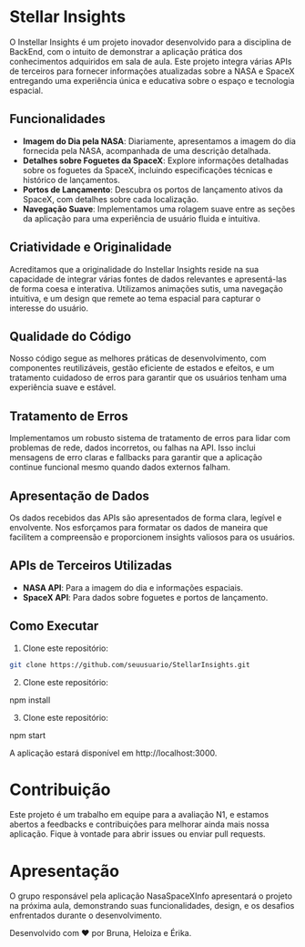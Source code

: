 # Stellar Insights

O Instellar Insights é um projeto inovador desenvolvido para a disciplina de BackEnd, com o intuito de demonstrar a aplicação prática dos conhecimentos adquiridos em sala de aula. Este projeto integra várias APIs de terceiros para fornecer informações atualizadas sobre a NASA e SpaceX entregando uma experiência única e educativa sobre o espaço e tecnologia espacial.

## Funcionalidades

- **Imagem do Dia pela NASA**: Diariamente, apresentamos a imagem do dia fornecida pela NASA, acompanhada de uma descrição detalhada.
- **Detalhes sobre Foguetes da SpaceX**: Explore informações detalhadas sobre os foguetes da SpaceX, incluindo especificações técnicas e histórico de lançamentos.
- **Portos de Lançamento**: Descubra os portos de lançamento ativos da SpaceX, com detalhes sobre cada localização.
- **Navegação Suave**: Implementamos uma rolagem suave entre as seções da aplicação para uma experiência de usuário fluida e intuitiva.

## Criatividade e Originalidade

Acreditamos que a originalidade do Instellar Insights reside na sua capacidade de integrar várias fontes de dados relevantes e apresentá-las de forma coesa e interativa. Utilizamos animações sutis, uma navegação intuitiva, e um design que remete ao tema espacial para capturar o interesse do usuário.

## Qualidade do Código

Nosso código segue as melhores práticas de desenvolvimento, com componentes reutilizáveis, gestão eficiente de estados e efeitos, e um tratamento cuidadoso de erros para garantir que os usuários tenham uma experiência suave e estável.

## Tratamento de Erros

Implementamos um robusto sistema de tratamento de erros para lidar com problemas de rede, dados incorretos, ou falhas na API. Isso inclui mensagens de erro claras e fallbacks para garantir que a aplicação continue funcional mesmo quando dados externos falham.

## Apresentação de Dados

Os dados recebidos das APIs são apresentados de forma clara, legível e envolvente. Nos esforçamos para formatar os dados de maneira que facilitem a compreensão e proporcionem insights valiosos para os usuários.

## APIs de Terceiros Utilizadas

- **NASA API**: Para a imagem do dia e informações espaciais.
- **SpaceX API**: Para dados sobre foguetes e portos de lançamento.

## Como Executar

1. Clone este repositório:

```bash
git clone https://github.com/seuusuario/StellarInsights.git
```

2. Clone este repositório:

npm install

3. Clone este repositório:

npm start

A aplicação estará disponível em http://localhost:3000.

# Contribuição

Este projeto é um trabalho em equipe para a avaliação N1, e estamos abertos a feedbacks e contribuições para melhorar ainda mais nossa aplicação. Fique à vontade para abrir issues ou enviar pull requests.

# Apresentação

O grupo responsável pela aplicação NasaSpaceXInfo apresentará o projeto na próxima aula, demonstrando suas funcionalidades, design, e os desafios enfrentados durante o desenvolvimento.

Desenvolvido com ❤ por Bruna, Heloiza e Érika.
